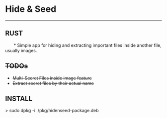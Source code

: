 <h1>Hide & Seed</h1>
<hr />
<h2>RUST</h2>
<p> &nbsp;&nbsp;&nbsp;&nbsp;&nbsp;&nbsp; * Simple app for hiding and extracting important files inside another file, usually images.</p>

<h2><del>TODOs</del></h2>
<ul>
    <li><del>Multi-Secret Files inside image feature</del></li>
    <li><del>Extract secret files by their actual name</del></li>
</ul>

<h2>INSTALL</h2>
> sudo dpkg -i ./pkg/hidenseed-package.deb